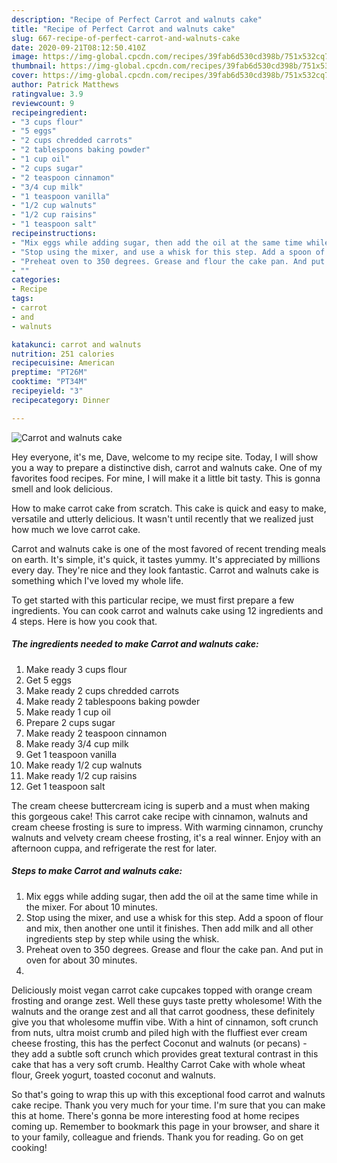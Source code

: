 ```yaml
---
description: "Recipe of Perfect Carrot and walnuts cake"
title: "Recipe of Perfect Carrot and walnuts cake"
slug: 667-recipe-of-perfect-carrot-and-walnuts-cake
date: 2020-09-21T08:12:50.410Z
image: https://img-global.cpcdn.com/recipes/39fab6d530cd398b/751x532cq70/carrot-and-walnuts-cake-recipe-main-photo.jpg
thumbnail: https://img-global.cpcdn.com/recipes/39fab6d530cd398b/751x532cq70/carrot-and-walnuts-cake-recipe-main-photo.jpg
cover: https://img-global.cpcdn.com/recipes/39fab6d530cd398b/751x532cq70/carrot-and-walnuts-cake-recipe-main-photo.jpg
author: Patrick Matthews
ratingvalue: 3.9
reviewcount: 9
recipeingredient:
- "3 cups flour"
- "5 eggs"
- "2 cups chredded carrots"
- "2 tablespoons baking powder"
- "1 cup oil"
- "2 cups sugar"
- "2 teaspoon cinnamon"
- "3/4 cup milk"
- "1 teaspoon vanilla"
- "1/2 cup walnuts"
- "1/2 cup raisins"
- "1 teaspoon salt"
recipeinstructions:
- "Mix eggs while adding sugar, then add the oil at the same time while in the mixer. For about 10 minutes."
- "Stop using the mixer, and use a whisk for this step. Add a spoon of flour and mix, then another one until it finishes. Then add milk and all other ingredients step by step while using the whisk."
- "Preheat oven to 350 degrees. Grease and flour the cake pan. And put in oven for about 30 minutes."
- ""
categories:
- Recipe
tags:
- carrot
- and
- walnuts

katakunci: carrot and walnuts 
nutrition: 251 calories
recipecuisine: American
preptime: "PT26M"
cooktime: "PT34M"
recipeyield: "3"
recipecategory: Dinner

---
```



![Carrot and walnuts cake](https://img-global.cpcdn.com/recipes/39fab6d530cd398b/751x532cq70/carrot-and-walnuts-cake-recipe-main-photo.jpg)

Hey everyone, it's me, Dave, welcome to my recipe site. Today, I will show you a way to prepare a distinctive dish, carrot and walnuts cake. One of my favorites food recipes. For mine, I will make it a little bit tasty. This is gonna smell and look delicious.

How to make carrot cake from scratch. This cake is quick and easy to make, versatile and utterly delicious. It wasn&#39;t until recently that we realized just how much we love carrot cake.

Carrot and walnuts cake is one of the most favored of recent trending meals on earth. It's simple, it's quick, it tastes yummy. It's appreciated by millions every day. They're nice and they look fantastic. Carrot and walnuts cake is something which I've loved my whole life.


To get started with this particular recipe, we must first prepare a few ingredients. You can cook carrot and walnuts cake using 12 ingredients and 4 steps. Here is how you cook that.

<!--inarticleads1-->

##### The ingredients needed to make Carrot and walnuts cake:

1. Make ready 3 cups flour
1. Get 5 eggs
1. Make ready 2 cups chredded carrots
1. Make ready 2 tablespoons baking powder
1. Make ready 1 cup oil
1. Prepare 2 cups sugar
1. Make ready 2 teaspoon cinnamon
1. Make ready 3/4 cup milk
1. Get 1 teaspoon vanilla
1. Make ready 1/2 cup walnuts
1. Make ready 1/2 cup raisins
1. Get 1 teaspoon salt


The cream cheese buttercream icing is superb and a must when making this gorgeous cake! This carrot cake recipe with cinnamon, walnuts and cream cheese frosting is sure to impress. With warming cinnamon, crunchy walnuts and velvety cream cheese frosting, it&#39;s a real winner. Enjoy with an afternoon cuppa, and refrigerate the rest for later. 

<!--inarticleads2-->

##### Steps to make Carrot and walnuts cake:

1. Mix eggs while adding sugar, then add the oil at the same time while in the mixer. For about 10 minutes.
1. Stop using the mixer, and use a whisk for this step. Add a spoon of flour and mix, then another one until it finishes. Then add milk and all other ingredients step by step while using the whisk.
1. Preheat oven to 350 degrees. Grease and flour the cake pan. And put in oven for about 30 minutes.
1. 


Deliciously moist vegan carrot cake cupcakes topped with orange cream frosting and orange zest. Well these guys taste pretty wholesome! With the walnuts and the orange zest and all that carrot goodness, these definitely give you that wholesome muffin vibe. With a hint of cinnamon, soft crunch from nuts, ultra moist crumb and piled high with the fluffiest ever cream cheese frosting, this has the perfect Coconut and walnuts (or pecans) - they add a subtle soft crunch which provides great textural contrast in this cake that has a very soft crumb. Healthy Carrot Cake with whole wheat flour, Greek yogurt, toasted coconut and walnuts. 

So that's going to wrap this up with this exceptional food carrot and walnuts cake recipe. Thank you very much for your time. I'm sure that you can make this at home. There's gonna be more interesting food at home recipes coming up. Remember to bookmark this page in your browser, and share it to your family, colleague and friends. Thank you for reading. Go on get cooking!
